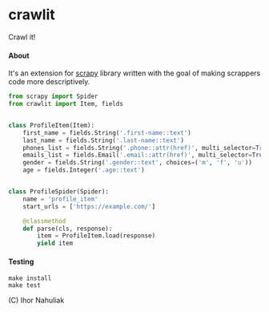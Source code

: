 # crawlit
Crawl it!

#### About
It's an extension for [scrapy](https://scrapy.org/) library written with the goal of making scrappers code more descriptively.

```python
from scrapy import Spider
from crawlit import Item, fields


class ProfileItem(Item):
    first_name = fields.String('.first-name::text')
    last_name = fields.String('.last-name::text')
    phones_list = fields.String('.phone::attr(href)', multi_selector=True)
    emails_list = fields.Email('.email::attr(href)', multi_selector=True)
    gender = fields.String('.gender::text', choices=('m', 'f', 'u'))
    age = fields.Integer('.age::text')


class ProfileSpider(Spider):
    name = 'profile_item'
    start_urls = ['https://example.com/']

    @classmethod
    def parse(cls, response):
        item = ProfileItem.load(response)
        yield item

```

#### Testing
```
make install
make test
```

(C) Ihor Nahuliak
